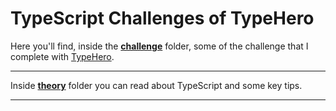 # TypeScript Challenges of TypeHero

Here you'll find, inside the [**challenge**](https://github.com/eugenia1984/typescript/tree/main/type-hero/challenges) folder, some of the challenge that I complete with [TypeHero](https://typehero.dev/).

---

Inside [**theory**](https://github.com/eugenia1984/typescript/tree/main/type-hero/theory) folder you can read about TypeScript and some key tips.

---
